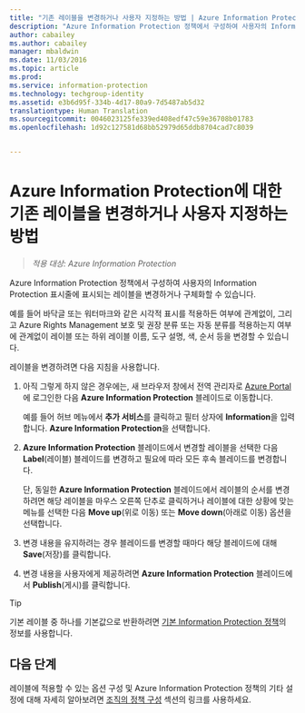 ```yaml
---
title: "기존 레이블을 변경하거나 사용자 지정하는 방법 | Azure Information Protection"
description: "Azure Information Protection 정책에서 구성하여 사용자의 Information Protection 표시줄에 표시되는 레이블을 변경하거나 구체화할 수 있습니다."
author: cabailey
ms.author: cabailey
manager: mbaldwin
ms.date: 11/03/2016
ms.topic: article
ms.prod: 
ms.service: information-protection
ms.technology: techgroup-identity
ms.assetid: e3b6d95f-334b-4d17-80a9-7d5487ab5d32
translationtype: Human Translation
ms.sourcegitcommit: 0046023125fe339ed408edf47c59e36708b01783
ms.openlocfilehash: 1d92c127581d68bb52979d65ddb8704cad7c8039


---
```


# <a name="how-to-change-or-customize-an-existing-label-for-azure-information-protection"></a>Azure Information Protection에 대한 기존 레이블을 변경하거나 사용자 지정하는 방법

>*적용 대상: Azure Information Protection*

Azure Information Protection 정책에서 구성하여 사용자의 Information Protection 표시줄에 표시되는 레이블을 변경하거나 구체화할 수 있습니다.

예를 들어 바닥글 또는 워터마크와 같은 시각적 표시를 적용하든 여부에 관계없이, 그리고 Azure Rights Management 보호 및 권장 분류 또는 자동 분류를 적용하는지 여부에 관계없이 레이블 또는 하위 레이블 이름, 도구 설명, 색, 순서 등을 변경할 수 있습니다.

레이블을 변경하려면 다음 지침을 사용합니다.


1. 아직 그렇게 하지 않은 경우에는, 새 브라우저 창에서 전역 관리자로 [Azure Portal](https://portal.azure.com)에 로그인한 다음 **Azure Information Protection** 블레이드로 이동합니다. 
    
    예를 들어 허브 메뉴에서 **추가 서비스**를 클릭하고 필터 상자에 **Information**을 입력합니다. **Azure Information Protection**을 선택합니다.

2. **Azure Information Protection** 블레이드에서 변경할 레이블을 선택한 다음 **Label**(레이블) 블레이드를 변경하고 필요에 따라 모든 후속 블레이드를 변경합니다.

    단, 동일한 **Azure Information Protection** 블레이드에서 레이블의 순서를 변경하려면 해당 레이블을 마우스 오른쪽 단추로 클릭하거나 레이블에 대한 상황에 맞는 메뉴를 선택한 다음 **Move up**(위로 이동) 또는 **Move down**(아래로 이동) 옵션을 선택합니다.

3. 변경 내용을 유지하려는 경우 블레이드를 변경할 때마다 해당 블레이드에 대해 **Save**(저장)를 클릭합니다.

4. 변경 내용을 사용자에게 제공하려면 **Azure Information Protection** 블레이드에서 **Publish**(게시)를 클릭합니다.

> [!TIP]
>기본 레이블 중 하나를 기본값으로 반환하려면 [기본 Information Protection 정책](configure-policy-default.md)의 정보를 사용합니다.

## <a name="next-steps"></a>다음 단계

레이블에 적용할 수 있는 옵션 구성 및 Azure Information Protection 정책의 기타 설정에 대해 자세히 알아보려면 [조직의 정책 구성](configure-policy.md#configuring-your-organizations-policy) 섹션의 링크를 사용하세요.






<!--HONumber=Nov16_HO1-->


